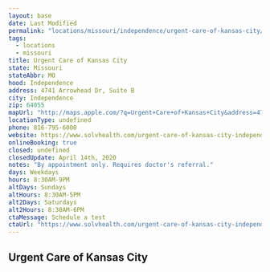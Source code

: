 ```yaml
---
layout: base
date: Last Modified
permalink: "locations/missouri/independence/urgent-care-of-kansas-city/"
tags:
  - locations
  - missouri
title: Urgent Care of Kansas City
state: Missouri
stateAbbr: MO
hood: Independence
address: 4741 Arrowhead Dr, Suite B
city: Independence
zip: 64055
mapUrl: "http://maps.apple.com/?q=Urgent+Care+of+Kansas+City&address=4741+Arrowhead+Dr+Suite+B,Independence,Missouri,64055"
locationType: undefined
phone: 816-795-6000
website: https://www.solvhealth.com/urgent-care-of-kansas-city-independence-mo-AGLeep
onlineBooking: true
closed: undefined
closedUpdate: April 14th, 2020
notes: "By appointment only. Requires doctor's referral."
days: Weekdays
hours: 8:30AM-9PM
altDays: Sundays
altHours: 8:30AM-5PM
alt2Days: Saturdays
alt2Hours: 8:30AM-6PM
ctaMessage: Schedule a test
ctaUrl: "https://www.solvhealth.com/urgent-care-of-kansas-city-independence-mo-AGLeep"
---
```

## Urgent Care of Kansas City